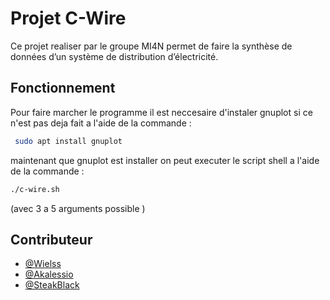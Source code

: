 # Projet C-Wire

Ce projet realiser par le groupe MI4N permet de faire la synthèse de données d’un système de distribution d’électricité.

## Fonctionnement 

Pour faire marcher le programme il est neccesaire d'instaler gnuplot si ce n'est pas deja fait a l'aide de la commande :
```bash
 sudo apt install gnuplot 
```
maintenant que gnuplot est installer on peut executer le script shell a l'aide de la commande :

```bash
./c-wire.sh
```
(avec 3 a 5 arguments possible )



 ## Contributeur 

- [@Wielss](https://github.com/Wielss)
- [@Akalessio](https://github.com/Akalessio)
- [@SteakBlack](https://github.com/SteakBlack)
